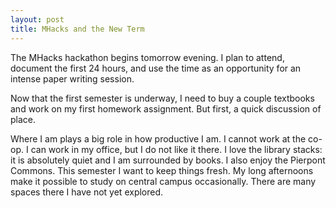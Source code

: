 ```yaml
---
layout: post
title: MHacks and the New Term
---
```


The MHacks hackathon begins tomorrow evening. I plan to attend, document the first 24 hours, and use the time as an opportunity for an intense paper writing session.

Now that the first semester is underway, I need to buy a couple textbooks and work on my first homework assignment. But first, a quick discussion of place.

Where I am plays a big role in how productive I am. I cannot work at the co-op. I can work in my office, but I do not like it there. I love the library stacks:  it is absolutely quiet and I am surrounded by books. I also enjoy the Pierpont Commons. This semester I want to keep things fresh. My long afternoons make it possible to study on central campus occasionally. There are many spaces there I have not yet explored.
